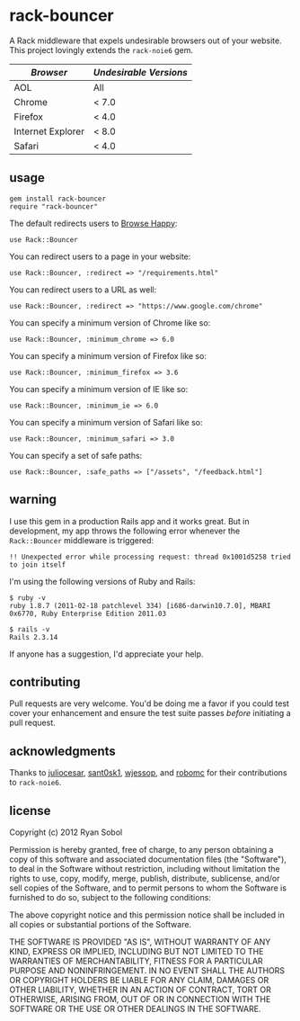 # rack-bouncer

A Rack middleware that expels undesirable browsers out of your website. This project lovingly extends the `rack-noie6` gem.

| _Browser_         | _Undesirable Versions_ |
|-------------------|------------------------|
| AOL               | All                    |
| Chrome            | < 7.0                  |
| Firefox           | < 4.0                  |
| Internet Explorer | < 8.0                  |
| Safari            | < 4.0                  |

## usage

    gem install rack-bouncer
    require "rack-bouncer"

The default redirects users to [Browse Happy](http://browsehappy.com/):

    use Rack::Bouncer

You can redirect users to a page in your website:

    use Rack::Bouncer, :redirect => "/requirements.html"

You can redirect users to a URL as well:

    use Rack::Bouncer, :redirect => "https://www.google.com/chrome"

You can specify a minimum version of Chrome like so:

    use Rack::Bouncer, :minimum_chrome => 6.0

You can specify a minimum version of Firefox like so:

    use Rack::Bouncer, :minimum_firefox => 3.6

You can specify a minimum version of IE like so:

    use Rack::Bouncer, :minimum_ie => 6.0

You can specify a minimum version of Safari like so:

    use Rack::Bouncer, :minimum_safari => 3.0

You can specify a set of safe paths:

    use Rack::Bouncer, :safe_paths => ["/assets", "/feedback.html"]

## warning

I use this gem in a production Rails app and it works great.  But in development, my app throws the following error whenever the `Rack::Bouncer` middleware is triggered:

    !! Unexpected error while processing request: thread 0x1001d5258 tried to join itself

I'm using the following versions of Ruby and Rails:

    $ ruby -v
    ruby 1.8.7 (2011-02-18 patchlevel 334) [i686-darwin10.7.0], MBARI 0x6770, Ruby Enterprise Edition 2011.03
    
    $ rails -v
    Rails 2.3.14

If anyone has a suggestion, I'd appreciate your help.

## contributing

Pull requests are very welcome. You'd be doing me a favor if you could test cover your enhancement and ensure the test suite passes *before* initiating a pull request.

## acknowledgments

Thanks to [juliocesar](http://github.com/juliocesar), [sant0sk1](http://github.com/sant0sk1), [wjessop](http://github.com/wjessop), and [robomc](https://github.com/robomc) for their contributions to `rack-noie6`.

## license

Copyright (c) 2012 Ryan Sobol

Permission is hereby granted, free of charge, to any person obtaining a copy of this software and associated documentation files (the "Software"), to deal in the Software without restriction, including without limitation the rights to use, copy, modify, merge, publish, distribute, sublicense, and/or sell copies of the Software, and to permit persons to whom the Software is furnished to do so, subject to the following conditions:

The above copyright notice and this permission notice shall be included in all copies or substantial portions of the Software.

THE SOFTWARE IS PROVIDED "AS IS", WITHOUT WARRANTY OF ANY KIND, EXPRESS OR IMPLIED, INCLUDING BUT NOT LIMITED TO THE WARRANTIES OF MERCHANTABILITY, FITNESS FOR A PARTICULAR PURPOSE AND NONINFRINGEMENT. IN NO EVENT SHALL THE AUTHORS OR COPYRIGHT HOLDERS BE LIABLE FOR ANY CLAIM, DAMAGES OR OTHER LIABILITY, WHETHER IN AN ACTION OF CONTRACT, TORT OR OTHERWISE, ARISING FROM, OUT OF OR IN CONNECTION WITH THE SOFTWARE OR THE USE OR OTHER DEALINGS IN THE SOFTWARE.
